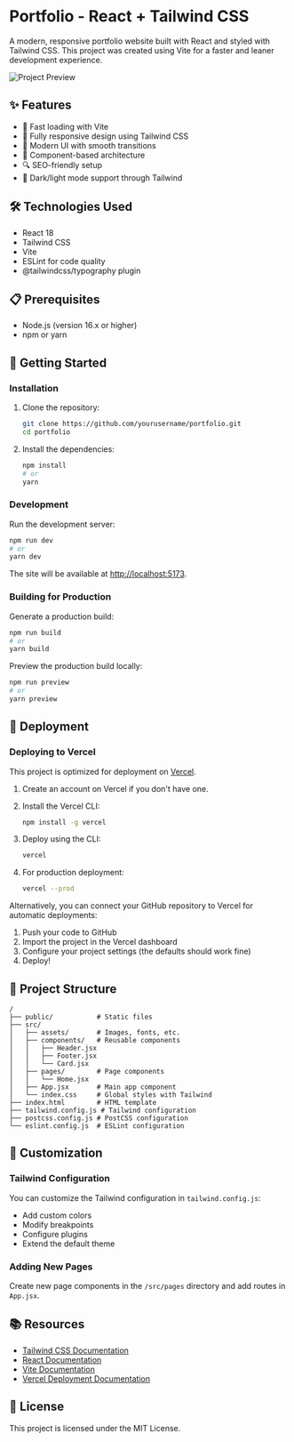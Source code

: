 # Portfolio - React + Tailwind CSS

A modern, responsive portfolio website built with React and styled with Tailwind CSS. This project was created using Vite for a faster and leaner development experience.

![Project Preview](https://via.placeholder.com/800x400?text=Portfolio+Preview)

## ✨ Features

- 🚀 Fast loading with Vite
- 📱 Fully responsive design using Tailwind CSS
- 🎨 Modern UI with smooth transitions
- 🧩 Component-based architecture
- 🔍 SEO-friendly setup
- 🌙 Dark/light mode support through Tailwind

## 🛠️ Technologies Used

- React 18
- Tailwind CSS
- Vite
- ESLint for code quality
- @tailwindcss/typography plugin

## 📋 Prerequisites

- Node.js (version 16.x or higher)
- npm or yarn

## 🚀 Getting Started

### Installation

1. Clone the repository:
   ```bash
   git clone https://github.com/yourusername/portfolio.git
   cd portfolio
   ```

2. Install the dependencies:
   ```bash
   npm install
   # or
   yarn
   ```

### Development

Run the development server:

```bash
npm run dev
# or
yarn dev
```

The site will be available at [http://localhost:5173](http://localhost:5173).

### Building for Production

Generate a production build:

```bash
npm run build
# or
yarn build
```

Preview the production build locally:

```bash
npm run preview
# or
yarn preview
```

## 🚢 Deployment

### Deploying to Vercel

This project is optimized for deployment on [Vercel](https://vercel.com/).

1. Create an account on Vercel if you don't have one.

2. Install the Vercel CLI:
   ```bash
   npm install -g vercel
   ```

3. Deploy using the CLI:
   ```bash
   vercel
   ```

4. For production deployment:
   ```bash
   vercel --prod
   ```

Alternatively, you can connect your GitHub repository to Vercel for automatic deployments:

1. Push your code to GitHub
2. Import the project in the Vercel dashboard
3. Configure your project settings (the defaults should work fine)
4. Deploy!

## 📁 Project Structure

```
/
├── public/           # Static files
├── src/
│   ├── assets/       # Images, fonts, etc.
│   ├── components/   # Reusable components
│   │   ├── Header.jsx
│   │   ├── Footer.jsx
│   │   └── Card.jsx
│   ├── pages/        # Page components
│   │   └── Home.jsx
│   ├── App.jsx       # Main app component
│   └── index.css     # Global styles with Tailwind
├── index.html        # HTML template
├── tailwind.config.js # Tailwind configuration
├── postcss.config.js # PostCSS configuration
└── eslint.config.js  # ESLint configuration
```

## 📝 Customization

### Tailwind Configuration

You can customize the Tailwind configuration in `tailwind.config.js`:

- Add custom colors
- Modify breakpoints
- Configure plugins
- Extend the default theme

### Adding New Pages

Create new page components in the `/src/pages` directory and add routes in `App.jsx`.

## 📚 Resources

- [Tailwind CSS Documentation](https://tailwindcss.com/docs)
- [React Documentation](https://reactjs.org/docs/getting-started.html)
- [Vite Documentation](https://vitejs.dev/guide/)
- [Vercel Deployment Documentation](https://vercel.com/docs)

## 📄 License

This project is licensed under the MIT License.

